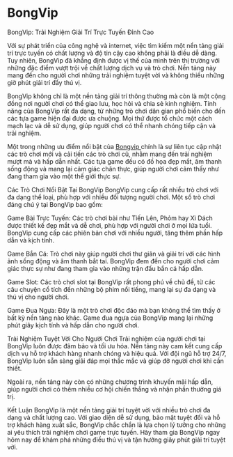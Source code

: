# BongVip
BongVip: Trải Nghiệm Giải Trí Trực Tuyến Đỉnh Cao

Với sự phát triển của công nghệ và internet, việc tìm kiếm một nền tảng giải trí trực tuyến có chất lượng và độ tin cậy cao không phải là điều dễ dàng. Tuy nhiên, BongVip đã khẳng định được vị thế của mình trên thị trường với những đặc điểm vượt trội về chất lượng dịch vụ và trò chơi. Nền tảng này mang đến cho người chơi những trải nghiệm tuyệt vời và không thiếu những giờ phút giải trí đầy thú vị.

BongVip không chỉ là một nền tảng giải trí thông thường mà còn là một cộng đồng nơi người chơi có thể giao lưu, học hỏi và chia sẻ kinh nghiệm. Tính năng của BongVip rất đa dạng, từ những trò chơi dân gian phổ biến cho đến các tựa game hiện đại được ưa chuộng. Mọi thứ được tổ chức một cách mạch lạc và dễ sử dụng, giúp người chơi có thể nhanh chóng tiếp cận và trải nghiệm.

Một trong những ưu điểm nổi bật của <a href="https://bongvip.shop"> Bongvip </a>  chính là sự liên tục cập nhật các trò chơi mới và cải tiến các trò chơi cũ, nhằm mang đến trải nghiệm mượt mà và hấp dẫn nhất. Các tựa game đều có đồ họa đẹp mắt, âm thanh sống động và mang lại cảm giác chân thực, giúp người chơi cảm thấy như đang tham gia vào một thế giới thực sự.

Các Trò Chơi Nổi Bật Tại BongVip
BongVip cung cấp rất nhiều trò chơi với đa dạng thể loại, phù hợp với nhiều đối tượng người chơi. Một số trò chơi đáng chú ý tại BongVip bao gồm:

Game Bài Trực Tuyến: Các trò chơi bài như Tiến Lên, Phỏm hay Xì Dách được thiết kế đẹp mắt và dễ chơi, phù hợp với người chơi ở mọi lứa tuổi. BongVip cung cấp các phiên bản chơi với nhiều người, tăng thêm phần hấp dẫn và kịch tính.

Game Bắn Cá: Trò chơi này giúp người chơi thư giãn và giải trí với các hình ảnh sống động và âm thanh bắt tai. BongVip đem đến cho người chơi cảm giác thực sự như đang tham gia vào những trận đấu bắn cá hấp dẫn.

Game Slot: Các trò chơi slot tại BongVip rất phong phú về chủ đề, từ các câu chuyện cổ tích đến những bộ phim nổi tiếng, mang lại sự đa dạng và thú vị cho người chơi.

Game Đua Ngựa: Đây là một trò chơi độc đáo mà bạn không thể tìm thấy ở bất kỳ nền tảng nào khác. Game đua ngựa của BongVip mang lại những phút giây kịch tính và hấp dẫn cho người chơi.

Trải Nghiệm Tuyệt Vời Cho Người Chơi
Trải nghiệm của người chơi tại BongVip luôn được đảm bảo và tối ưu hóa. Nền tảng này cam kết cung cấp dịch vụ hỗ trợ khách hàng nhanh chóng và hiệu quả. Với đội ngũ hỗ trợ 24/7, BongVip luôn sẵn sàng giải đáp mọi thắc mắc và giúp đỡ người chơi khi cần thiết.

Ngoài ra, nền tảng này còn có những chương trình khuyến mãi hấp dẫn, giúp người chơi có thêm nhiều cơ hội chiến thắng và nhận phần thưởng giá trị.

Kết Luận
BongVip là một nền tảng giải trí tuyệt vời với nhiều trò chơi đa dạng và chất lượng cao. Với giao diện dễ sử dụng, bảo mật tuyệt đối và hỗ trợ khách hàng xuất sắc, BongVip chắc chắn là lựa chọn lý tưởng cho những ai yêu thích trải nghiệm chơi game trực tuyến. Hãy tham gia BongVip ngay hôm nay để khám phá những điều thú vị và tận hưởng giây phút giải trí tuyệt vời.

